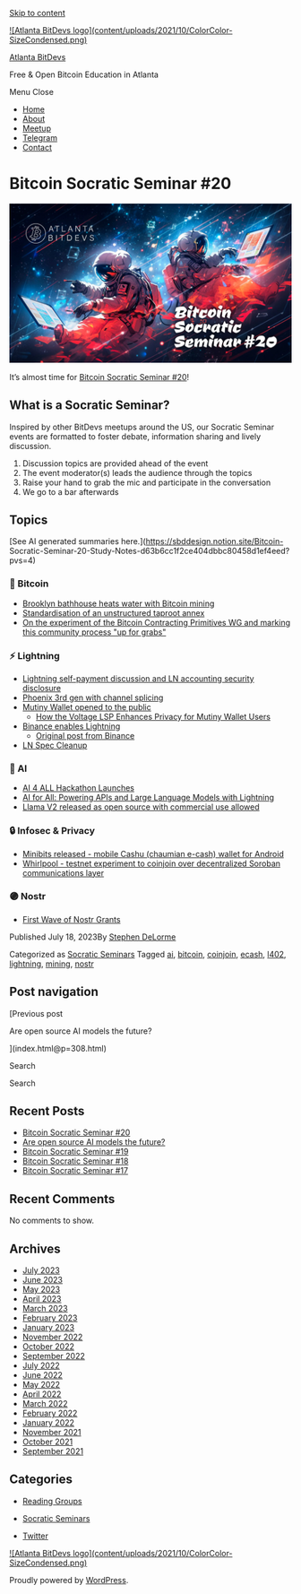 [Skip to content](index.html@p=316.html#content)

[![Atlanta BitDevs logo](content/uploads/2021/10/ColorColor-
SizeCondensed.png)](index.html)

[Atlanta BitDevs](index.html)

Free & Open Bitcoin Education in Atlanta

Menu  Close

  * [Home](index.html)
  * [About](index.html@p=6.html)
  * [Meetup](https://www.meetup.com/atlantabitdevs/)
  * [Telegram](index.html@p=62.html)
  * [Contact](index.html@p=7.html)

# Bitcoin Socratic Seminar #20

![](content/uploads/2023/07/ATLBitDevs_2023-07-19_socratic-1568x882.jpg)

It’s almost time for [Bitcoin Socratic Seminar
#20](https://www.meetup.com/atlantabitdevs/events/294482440/)!

## What is a Socratic Seminar?

Inspired by other BitDevs meetups around the US, our Socratic Seminar events
are formatted to foster debate, information sharing and lively discussion.

  1. Discussion topics are provided ahead of the event
  2. The event moderator(s) leads the audience through the topics
  3. Raise your hand to grab the mic and participate in the conversation
  4. We go to a bar afterwards

## Topics

[See AI generated summaries here.](https://sbddesign.notion.site/Bitcoin-
Socratic-Seminar-20-Study-Notes-d63b6cc1f2ce404dbbc80458d1ef4eed?pvs=4)

### 🧡 Bitcoin

  * [Brooklyn bathhouse heats water with Bitcoin mining](https://www.datacenterdynamics.com/en/news/brooklyn-bathhouse-heats-water-with-bitcoin-mining/)
  * [Standardisation of an unstructured taproot annex](https://lists.linuxfoundation.org/pipermail/bitcoin-dev/2023-June/021731.html)
  * [On the experiment of the Bitcoin Contracting Primitives WG and marking this community process "up for grabs"](https://lists.linuxfoundation.org/pipermail/bitcoin-dev/2023-July/021786.html)

### ⚡️ Lightning

  * [Lightning self-payment discussion and LN accounting security disclosure](https://lists.linuxfoundation.org/pipermail/lightning-dev/2023-June/003983.html)
  * [Phoenix 3rd gen with channel splicing](https://acinq.co/blog/phoenix-splicing-update)
  * [Mutiny Wallet opened to the public](https://www.mutinywallet.com/)
    * [How the Voltage LSP Enhances Privacy for Mutiny Wallet Users](https://blog.mutinywallet.com/p/9797d8eb-d54f-4621-bb33-a5178360ab22/)
  * [Binance enables Lightning](https://twitter.com/nicolasburtey/status/1680844622866644993?s=46&t=VNIqbNVCMq3eJPIXTG4mQA)
    * [Original post from Binance](https://twitter.com/binance/status/1680777249090576385)
  * [LN Spec Cleanup](https://lists.linuxfoundation.org/pipermail/lightning-dev/2023-June/004001.html)

### 🧠 AI

  * [AI 4 ALL Hackathon Launches](https://bolt.fun/tournaments/ai4all/overview)
  * [AI for All: Powering APIs and Large Language Models with Lightning](https://lightning.engineering/posts/2023-07-05-l402-langchain/)
  * [Llama V2 released as open source with commercial use allowed](https://about.fb.com/news/2023/07/llama-2/)

### 🔒 Infosec & Privacy

  * [Minibits released - mobile Cashu (chaumian e-cash) wallet for Android](https://primal.net/e/note1alc7gfwj0y8vwqa6evph8vr8fx0d7fqhfwz94s0mj9efsa2jj3dspe3lxd?ref=nobsbitcoin.com)
  * [Whirlpool - testnet experiment to coinjoin over decentralized Soroban communications layer](https://twitter.com/SamouraiDev/status/1679092893171040256)

### 🟣 Nostr

  * [First Wave of Nostr Grants](https://opensats.org/blog/nostr-grants-july-2023)

Published July 18, 2023By [Stephen DeLorme](author/stephen/index.html)

Categorized as [Socratic Seminars](category/socratic-seminars/index.html)
Tagged [ai](tag/ai/index.html), [bitcoin](tag/bitcoin/index.html),
[coinjoin](tag/coinjoin/index.html), [ecash](tag/ecash/index.html),
[l402](tag/l402/index.html), [lightning](tag/lightning/index.html),
[mining](tag/mining/index.html), [nostr](tag/nostr/index.html)

## Post navigation

[Previous post

Are open source AI models the future?

](index.html@p=308.html)

Search

Search

## Recent Posts

  * [Bitcoin Socratic Seminar #20](index.html@p=316.html)
  * [Are open source AI models the future?](index.html@p=308.html)
  * [Bitcoin Socratic Seminar #19](index.html@p=300.html)
  * [Bitcoin Socratic Seminar #18](index.html@p=293.html)
  * [Bitcoin Socratic Seminar #17](index.html@p=284.html)

## Recent Comments

No comments to show.

## Archives

  * [July 2023](2023/07/index.html)
  * [June 2023](2023/06/index.html)
  * [May 2023](2023/05/index.html)
  * [April 2023](2023/04/index.html)
  * [March 2023](2023/03/index.html)
  * [February 2023](2023/02/index.html)
  * [January 2023](2023/01/index.html)
  * [November 2022](2022/11/index.html)
  * [October 2022](2022/10/index.html)
  * [September 2022](2022/09/index.html)
  * [July 2022](2022/07/index.html)
  * [June 2022](2022/06/index.html)
  * [May 2022](2022/05/index.html)
  * [April 2022](2022/04/index.html)
  * [March 2022](2022/03/index.html)
  * [February 2022](2022/02/index.html)
  * [January 2022](2022/01/index.html)
  * [November 2021](2021/11/index.html)
  * [October 2021](2021/10/index.html)
  * [September 2021](2021/09/index.html)

## Categories

  * [Reading Groups](category/reading-groups/index.html)
  * [Socratic Seminars](category/socratic-seminars/index.html)

  * [Twitter](https://twitter.com/atlantabitdevs)

[![Atlanta BitDevs logo](content/uploads/2021/10/ColorColor-
SizeCondensed.png)](index.html)

Proudly powered by [WordPress](https://wordpress.org/).

